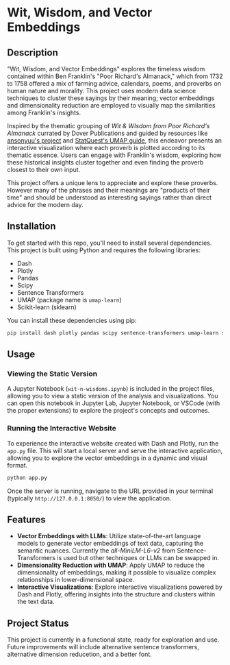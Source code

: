 # Wit, Wisdom, and Vector Embeddings

## Description
"Wit, Wisdom, and Vector Embeddings" explores the timeless wisdom contained within Ben Franklin's "Poor Richard's Almanack," which from 1732 to 1758 offered a mix of farming advice, calendars, poems, and proverbs on human nature and morality. This project uses modern data science techniques to cluster these sayings by their meaning; vector embeddings and dimensionality reduction are employed to visually map the similarities among Franklin's insights.

Inspired by the thematic grouping of *Wit & WIsdom from Poor Richard's Almanack* currated by Dover Publications and guided by resources like [ansonyuu's project](https://github.com/ansonyuu/matchmaking) and [StatQuest's UMAP guide](https://youtu.be/eN0wFzBA4Sc), this endeavor presents an interactive visualization where each proverb is plotted according to its thematic essence. Users can engage with Franklin's wisdom, exploring how these historical insights cluster together and even finding the proverb closest to their own input.

This project offers a unique lens to appreciate and explore these proverbs. However many of the phrases and their meanings are "products of their time" and should be understood as interesting sayings rather than direct advice for the modern day.

## Installation

To get started with this repo, you'll need to install several dependencies. This project is built using Python and requires the following libraries:

- Dash
- Plotly
- Pandas
- Scipy
- Sentence Transformers
- UMAP (package name is `umap-learn`)
- Scikit-learn (sklearn)

You can install these dependencies using pip:

```bash
pip install dash plotly pandas scipy sentence-transformers umap-learn scikit-learn
```

## Usage

### Viewing the Static Version
A Jupyter Notebook (`wit-n-wisdoms.ipynb`) is included in the project files, allowing you to view a static version of the analysis and visualizations. You can open this notebook in Jupyter Lab, Jupyter Notebook, or VSCode (with the proper extensions) to explore the project's concepts and outcomes.

### Running the Interactive Website
To experience the interactive website created with Dash and Plotly, run the `app.py` file. This will start a local server and serve the interactive application, allowing you to explore the vector embeddings in a dynamic and visual format.

```bash
python app.py
```

Once the server is running, navigate to the URL provided in your terminal (typically `http://127.0.0.1:8050/`) to view the application.

## Features
- **Vector Embeddings with LLMs**: Utilize state-of-the-art language models to generate vector embeddings of text data, capturing the semantic nuances. Currently the *all-MiniLM-L6-v2* from Sentence-Transformers is used but other techniques or LLMs can be swapped in.
- **Dimensionality Reduction with UMAP**: Apply UMAP to reduce the dimensionality of embeddings, making it possible to visualize complex relationships in lower-dimensional space.
- **Interactive Visualizations**: Explore interactive visualizations powered by Dash and Plotly, offering insights into the structure and clusters within the text data.

## Project Status
This project is currently in a functional state, ready for exploration and use. Future improvements will include alternative sentence transformers, alternative dimension reducetion, and a better font.
